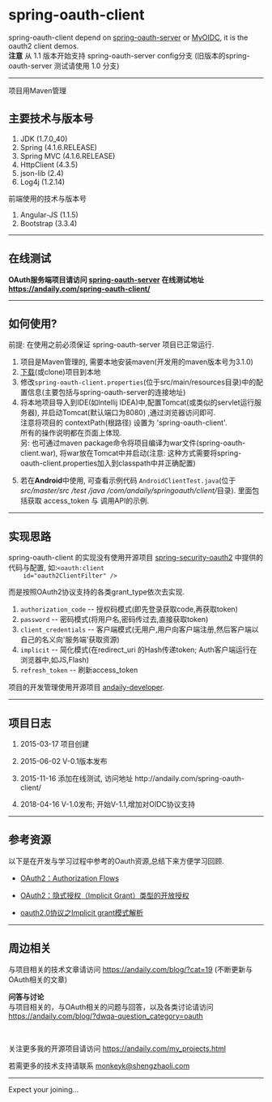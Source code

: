 # spring-oauth-client

<div>
  spring-oauth-client depend on <a href="https://gitee.com/shengzhao/spring-oauth-server">spring-oauth-server</a> or <a href="https://gitee.com/mkk/MyOIDC">MyOIDC</a>,
  it is the oauth2 client demos.
</div>
<div>
    <strong>注意</strong>  从 1.1 版本开始支持 spring-oauth-server  config分支 (旧版本的spring-oauth-server 测试请使用 1.0 分支)
</div>
<hr/>


项目用Maven管理


## 主要技术与版本号

<ol>
     <li>JDK (1.7.0_40)</li>
     <li>Spring (4.1.6.RELEASE)</li>
     <li>Spring MVC (4.1.6.RELEASE)</li>
     <li>HttpClient (4.3.5)</li>
     <li>json-lib (2.4)</li>
     <li>Log4j (1.2.14)</li>
</ol>
前端使用的技术与版本号
<ol>
    <li>Angular-JS (1.1.5)</li>
    <li>Bootstrap (3.3.4)</li>
</ol>
<hr/>

## 在线测试
<strong>
    OAuth服务端项目请访问 <a href="https://gitee.com/shengzhao/spring-oauth-server">spring-oauth-server</a>
</strong>

<strong>
    在线测试地址 <a href="https://andaily.com/spring-oauth-client/">https://andaily.com/spring-oauth-client/</a>
</strong>

<hr/>

## 如何使用?

前提: 在使用之前必须保证 spring-oauth-server 项目已正常运行.
<ol>
    <li>
        项目是Maven管理的, 需要本地安装maven(开发用的maven版本号为3.1.0)
    </li>
    <li>
        <a href="http://git.oschina.net/mkk/spring-oauth-client/repository/archive?ref=master">下载</a>(或clone)项目到本地
    </li>
    <li>
        修改<code>spring-oauth-client.properties</code>(位于src/main/resources目录)中的配置信息(主要包括与spring-oauth-server的连接地址)
    </li>
    <li>
        将本地项目导入到IDE(如Intellij IDEA)中,配置Tomcat(或类似的servlet运行服务器), 并启动Tomcat(默认端口为8080) ,通过浏览器访问即可.
        <br/>
        注意将项目的 contextPath(根路径) 设置为 'spring-oauth-client'.
        <br/>
        所有的操作说明都在页面上体现.
        <br/>
           另: 也可通过maven package命令将项目编译为war文件(spring-oauth-client.war),
                 将war放在Tomcat中并启动(注意: 这种方式需要将spring-oauth-client.properties加入到classpath中并正确配置)
    </li>
    <li>
        <p>
            若在<strong>Android</strong>中使用, 可查看示例代码 <code>AndroidClientTest.java</code>(位于<em> src/master/src /test /java /com/andaily/springoauth/client/</em>目录).
            里面包括获取 access_token 与 调用API的示例.
        </p>
    </li>
</ol>



<hr/>

## 实现思路

<p>
    spring-oauth-client 的实现没有使用开源项目 <a
        href="https://github.com/spring-projects/spring-security-oauth/tree/master/spring-security-oauth2"
        target="_blank">spring-security-oauth2</a> 中提供的代码与配置, 如:<code>&lt;oauth:client
    id="oauth2ClientFilter" /&gt;</code>
</p>
<div>
    而是按照OAuth2协议支持的各类grant_type依次去实现.
    <br/>
    <ol>
        <li><code>authorization_code</code> -- 授权码模式(即先登录获取code,再获取token)</li>
        <li><code>password</code> -- 密码模式(将用户名,密码传过去,直接获取token)</li>
        <li><code>client_credentials</code> -- 客户端模式(无用户,用户向客户端注册,然后客户端以自己的名义向'服务端'获取资源)</li>
        <li><code>implicit</code> -- 简化模式(在redirect_uri 的Hash传递token; Auth客户端运行在浏览器中,如JS,Flash)</li>
        <li><code>refresh_token</code> -- 刷新access_token</li>
    </ol>

</div>


<p>
    项目的开发管理使用开源项目 <a href="http://git.oschina.net/mkk/andaily-developer">andaily-developer</a>.
</p>
<hr/>

## 项目日志

<ol>
    <li>
        <p>2015-03-17    项目创建</p>
    </li>
    <li>
        <p>2015-06-02    V-0.1版本发布</p>
    </li>
    <li>
        <p>2015-11-16    添加在线测试, 访问地址 http://andaily.com/spring-oauth-client/ </p>
    </li>
    <li>
        <p>2018-04-16    V-1.0发布; 开始V-1.1,增加对OIDC协议支持 </p>
    </li>
</ol>


<hr/>

## 参考资源

以下是在开发与学习过程中参考的Oauth资源,总结下来方便学习回顾.
<ul>
    <li><p>
        <a href="http://www.dannysite.com/blog/176/">OAuth2：Authorization Flows</a>
    </p></li>
    <li><p>
        <a href="http://www.dannysite.com/blog/178/">OAuth2：隐式授权（Implicit Grant）类型的开放授权</a>
    </p></li>
    <li><p>
        <a href="http://www.tuicool.com/articles/QrUVvuf">oauth2.0协议之Implicit grant模式解析</a>
    </p></li>
</ul>


<hr/>

## 周边相关

<div>
    与项目相关的技术文章请访问 <a href="https://andaily.com/blog/?cat=19">https://andaily.com/blog/?cat=19</a> (不断更新与OAuth相关的文章)
</div>
<p>
    <strong>问答与讨论</strong>
    <br/>
    与项目相关的，与OAuth相关的问题与回答，以及各类讨论请访问<br/>
    <a href="https://andaily.com/blog/?dwqa-question_category=oauth">https://andaily.com/blog/?dwqa-question_category=oauth</a>
</p>

<br/>
<p>
 关注更多我的开源项目请访问 <a href="https://andaily.com/my_projects.html">https://andaily.com/my_projects.html</a>
</p>
<p>
 若需更多的技术支持请联系 <a href="mailto:monkeyk@shengzhaoli.com">monkeyk@shengzhaoli.com</a>
</p>

<hr/>
<div>
  Expect your joining...
</div>